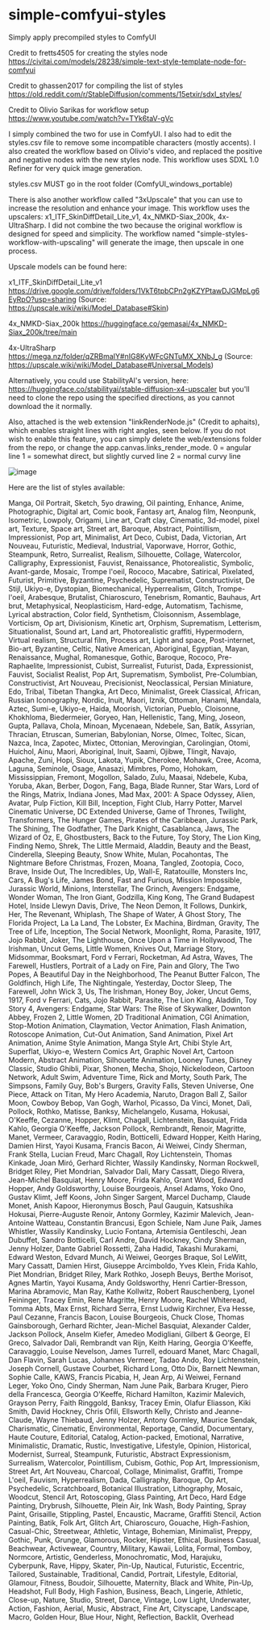 # simple-comfyui-styles
Simply apply precompiled styles to ComfyUI

Credit to fretts4505 for creating the styles node
https://civitai.com/models/28238/simple-text-style-template-node-for-comfyui

Credit to ghassen2017 for compiling the list of styles
https://old.reddit.com/r/StableDiffusion/comments/15etxir/sdxl_styles/

Credit to Olivio Sarikas for workflow setup
https://www.youtube.com/watch?v=TYk6taV-gVc

I simply combined the two for use in ComfyUI. I also had to edit the styles.csv file to remove some incompatible characters (mostly accents). I also created the workflow based on Olivio's video, and replaced the positive and negative nodes with the new styles node. This workflow uses SDXL 1.0 Refiner for very quick image generation. 

styles.csv MUST go in the root folder (ComfyUI_windows_portable)

There is also another workflow called "3xUpscale" that you can use to increase the resolution and enhance your image. This workflow uses the upscalers: x1_ITF_SkinDiffDetail_Lite_v1, 4x_NMKD-Siax_200k, 4x-UltraSharp. I did not combine the two because the original workflow is designed for speed and simplicity. The workflow named "simple-styles-workflow-with-upscaling" will generate the image, then upscale in one process. 

Upscale models can be found here:

x1_ITF_SkinDiffDetail_Lite_v1 https://drive.google.com/drive/folders/1VkT6tpbCPn2gKZYPtawDJGMpLg6EyRpO?usp=sharing (Source: https://upscale.wiki/wiki/Model_Database#Skin)

4x_NMKD-Siax_200k https://huggingface.co/gemasai/4x_NMKD-Siax_200k/tree/main

4x-UltraSharp https://mega.nz/folder/qZRBmaIY#nIG8KyWFcGNTuMX_XNbJ_g (Source: https://upscale.wiki/wiki/Model_Database#Universal_Models)

Alternatively, you could use StabilityAI's version, here: https://huggingface.co/stabilityai/stable-diffusion-x4-upscaler but you'll need to clone the repo using the specified directions, as you cannot download the it normally.

Also, attached is the web extension "linkRenderNode.js" (Credit to aphaits), which enables straight lines with right angles, seen below. If you do not wish to enable this feature, you can simply delete the web/extensions folder from the repo, or change the app.canvas.links_render_mode.
0 = angular line
1 = somewhat direct, but slightly curved line
2 = normal curvy line

![image](https://github.com/nach00/simple-comfyui-styles/assets/5945533/ba38b163-ea21-4c45-8a88-8699c537f591)


Here are the list of styles available:

Manga, Oil Portrait, Sketch, 5yo drawing, Oil painting, Enhance, Anime, Photographic, Digital art, Comic book, Fantasy art, Analog film, Neonpunk, Isometric, Lowpoly, Origami, Line art, Craft clay, Cinematic, 3d-model, pixel art, Texture, Space art, Street art, Baroque, Abstract, Pointillism, Impressionist, Pop art, Minimalist, Art Deco, Cubist, Dada, Victorian, Art Nouveau, Futuristic, Medieval, Industrial, Vaporwave, Horror, Gothic, Steampunk, Retro, Surrealist, Realism, Silhouette, Collage, Watercolor, Calligraphy, Expressionist, Fauvist, Renaissance, Photorealistic, Symbolic, Avant-garde, Mosaic, Trompe l'oeil, Rococo, Macabre, Satirical, Pixelated, Futurist, Primitive, Byzantine, Psychedelic, Suprematist, Constructivist, De Stijl, Ukiyo-e, Dystopian, Biomechanical, Hyperrealism, Glitch, Trompe-l'oeil, Arabesque, Brutalist, Chiaroscuro, Tenebrism, Romantic, Bauhaus, Art brut, Metaphysical, Neoplasticism, Hard-edge, Automatism, Tachisme, Lyrical abstraction, Color field, Synthetism, Cloisonnism, Assemblage, Vorticism, Op art, Divisionism, Kinetic art, Orphism, Suprematism, Letterism, Situationalist, Sound art, Land art, Photorealistic graffiti, Hypermodern, Virtual realism, Structural film, Process art, Light and space, Post-internet, Bio-art, Byzantine, Celtic, Native American, Aboriginal, Egyptian, Mayan, Renaissance, Mughal, Romanesque, Gothic, Baroque, Rococo, Pre-Raphaelite, Impressionist, Cubist, Surrealist, Futurist, Dada, Expressionist, Fauvist, Socialist Realist, Pop Art, Suprematism, Symbolist, Pre-Columbian, Constructivist, Art Nouveau, Precisionist, Neoclassical, Persian Miniature, Edo, Tribal, Tibetan Thangka, Art Deco, Minimalist, Greek Classical, African, Russian Iconography, Nordic, Inuit, Maori, Iznik, Ottoman, Hanami, Mandala, Aztec, Sumi-e, Ukiyo-e, Haida, Moorish, Victorian, Pueblo, Cloisonne, Khokhloma, Biedermeier, Goryeo, Han, Hellenistic, Tang, Ming, Joseon, Gupta, Pallava, Chola, Minoan, Mycenaean, Ndebele, San, Batik, Assyrian, Thracian, Etruscan, Sumerian, Babylonian, Norse, Olmec, Toltec, Sican, Nazca, Inca, Zapotec, Mixtec, Ottonian, Merovingian, Carolingian, Otomi, Huichol, Ainu, Maori, Aboriginal, Inuit, Saami, Ojibwe, Tlingit, Navajo, Apache, Zuni, Hopi, Sioux, Lakota, Yupik, Cherokee, Mohawk, Cree, Acoma, Laguna, Seminole, Osage, Anasazi, Mimbres, Pomo, Hohokam, Mississippian, Fremont, Mogollon, Salado, Zulu, Maasai, Ndebele, Kuba, Yoruba, Akan, Berber, Dogon, Fang, Baga, Blade Runner, Star Wars, Lord of the Rings, Matrix, Indiana Jones, Mad Max, 2001: A Space Odyssey, Alien, Avatar, Pulp Fiction, Kill Bill, Inception, Fight Club, Harry Potter, Marvel Cinematic Universe, DC Extended Universe, Game of Thrones, Twilight, Transformers, The Hunger Games, Pirates of the Caribbean, Jurassic Park, The Shining, The Godfather, The Dark Knight, Casablanca, Jaws, The Wizard of Oz, E, Ghostbusters, Back to the Future, Toy Story, The Lion King, Finding Nemo, Shrek, The Little Mermaid, Aladdin, Beauty and the Beast, Cinderella, Sleeping Beauty, Snow White, Mulan, Pocahontas, The Nightmare Before Christmas, Frozen, Moana, Tangled, Zootopia, Coco, Brave, Inside Out, The Incredibles, Up, Wall-E, Ratatouille, Monsters Inc, Cars, A Bug's Life, James Bond, Fast and Furious, Mission Impossible, Jurassic World, Minions, Interstellar, The Grinch, Avengers: Endgame, Wonder Woman, The Iron Giant, Godzilla, King Kong, The Grand Budapest Hotel, Inside Llewyn Davis, Drive, The Neon Demon, It Follows, Dunkirk, Her, The Revenant, Whiplash, The Shape of Water, A Ghost Story, The Florida Project, La La Land, The Lobster, Ex Machina, Birdman, Gravity, The Tree of Life, Inception, The Social Network, Moonlight, Roma, Parasite, 1917, Jojo Rabbit, Joker, The Lighthouse, Once Upon a Time in Hollywood, The Irishman, Uncut Gems, Little Women, Knives Out, Marriage Story, Midsommar, Booksmart, Ford v Ferrari, Rocketman, Ad Astra, Waves, The Farewell, Hustlers, Portrait of a Lady on Fire, Pain and Glory, The Two Popes, A Beautiful Day in the Neighborhood, The Peanut Butter Falcon, The Goldfinch, High Life, The Nightingale, Yesterday, Doctor Sleep, The Farewell, John Wick 3, Us, The Irishman, Honey Boy, Joker, Uncut Gems, 1917, Ford v Ferrari, Cats, Jojo Rabbit, Parasite, The Lion King, Aladdin, Toy Story 4, Avengers: Endgame, Star Wars: The Rise of Skywalker, Downton Abbey, Frozen 2, Little Women, 2D Traditional Animation, CGI Animation, Stop-Motion Animation, Claymation, Vector Animation, Flash Animation, Rotoscope Animation, Cut-Out Animation, Sand Animation, Pixel Art Animation, Anime Style Animation, Manga Style Art, Chibi Style Art, Superflat, Ukiyo-e, Western Comics Art, Graphic Novel Art, Cartoon Modern, Abstract Animation, Silhouette Animation, Looney Tunes, Disney Classic, Studio Ghibli, Pixar, Shonen, Mecha, Shojo, Nickelodeon, Cartoon Network, Adult Swim, Adventure Time, Rick and Morty, South Park, The Simpsons, Family Guy, Bob's Burgers, Gravity Falls, Steven Universe, One Piece, Attack on Titan, My Hero Academia, Naruto, Dragon Ball Z, Sailor Moon, Cowboy Bebop, Van Gogh, Warhol, Picasso, Da Vinci, Monet, Dali, Pollock, Rothko, Matisse, Banksy, Michelangelo, Kusama, Hokusai, O'Keeffe, Cezanne, Hopper, Klimt, Chagall, Lichtenstein, Basquiat, Frida Kahlo, Georgia O'Keeffe, Jackson Pollock, Rembrandt, Renoir, Magritte, Manet, Vermeer, Caravaggio, Rodin, Botticelli, Edward Hopper, Keith Haring, Damien Hirst, Yayoi Kusama, Francis Bacon, Ai Weiwei, Cindy Sherman, Frank Stella, Lucian Freud, Marc Chagall, Roy Lichtenstein, Thomas Kinkade, Joan Miró, Gerhard Richter, Wassily Kandinsky, Norman Rockwell, Bridget Riley, Piet Mondrian, Salvador Dali, Mary Cassatt, Diego Rivera, Jean-Michel Basquiat, Henry Moore, Frida Kahlo, Grant Wood, Edward Hopper, Andy Goldsworthy, Louise Bourgeois, Ansel Adams, Yoko Ono, Gustav Klimt, Jeff Koons, John Singer Sargent, Marcel Duchamp, Claude Monet, Anish Kapoor, Hieronymus Bosch, Paul Gauguin, Katsushika Hokusai, Pierre-Auguste Renoir, Antony Gormley, Kazimir Malevich, Jean-Antoine Watteau, Constantin Brancusi, Egon Schiele, Nam June Paik, James Whistler, Wassily Kandinsky, Lucio Fontana, Artemisia Gentileschi, Jean Dubuffet, Sandro Botticelli, Carl Andre, David Hockney, Cindy Sherman, Jenny Holzer, Dante Gabriel Rossetti, Zaha Hadid, Takashi Murakami, Edward Weston, Edvard Munch, Ai Weiwei, Georges Braque, Sol LeWitt, Mary Cassatt, Damien Hirst, Giuseppe Arcimboldo, Yves Klein, Frida Kahlo, Piet Mondrian, Bridget Riley, Mark Rothko, Joseph Beuys, Berthe Morisot, Agnes Martin, Yayoi Kusama, Andy Goldsworthy, Henri Cartier-Bresson, Marina Abramovic, Man Ray, Kathe Kollwitz, Robert Rauschenberg, Lyonel Feininger, Tracey Emin, Rene Magritte, Henry Moore, Rachel Whiteread, Tomma Abts, Max Ernst, Richard Serra, Ernst Ludwig Kirchner, Eva Hesse, Paul Cezanne, Francis Bacon, Louise Bourgeois, Chuck Close, Thomas Gainsborough, Gerhard Richter, Jean-Michel Basquiat, Alexander Calder, Jackson Pollock, Anselm Kiefer, Amedeo Modigliani, Gilbert & George, El Greco, Salvador Dali, Rembrandt van Rijn, Keith Haring, Georgia O'Keeffe, Caravaggio, Louise Nevelson, James Turrell, edouard Manet, Marc Chagall, Dan Flavin, Sarah Lucas, Johannes Vermeer, Tadao Ando, Roy Lichtenstein, Joseph Cornell, Gustave Courbet, Richard Long, Otto Dix, Barnett Newman, Sophie Calle, KAWS, Francis Picabia, H, Jean Arp, Ai Weiwei, Fernand Leger, Yoko Ono, Cindy Sherman, Nam June Paik, Barbara Kruger, Piero della Francesca, Georgia O'Keeffe, Richard Hamilton, Kazimir Malevich, Grayson Perry, Faith Ringgold, Banksy, Tracey Emin, Olafur Eliasson, Kiki Smith, David Hockney, Chris Ofili, Ellsworth Kelly, Christo and Jeanne-Claude, Wayne Thiebaud, Jenny Holzer, Antony Gormley, Maurice Sendak, Charismatic, Cinematic, Environmental, Reportage, Candid, Documentary, Haute Couture, Editorial, Catalog, Action-packed, Emotional, Narrative, Minimalistic, Dramatic, Rustic, Investigative, Lifestyle, Opinion, Historical, Modernist, Surreal, Steampunk, Futuristic, Abstract Expressionism, Surrealism, Watercolor, Pointillism, Cubism, Gothic, Pop Art, Impressionism, Street Art, Art Nouveau, Charcoal, Collage, Minimalist, Graffiti, Trompe L'oeil, Fauvism, Hyperrealism, Dada, Calligraphy, Baroque, Op Art, Psychedelic, Scratchboard, Botanical Illustration, Lithography, Mosaic, Woodcut, Stencil Art, Rotoscoping, Glass Painting, Art Deco, Hard Edge Painting, Drybrush, Silhouette, Plein Air, Ink Wash, Body Painting, Spray Paint, Grisaille, Stippling, Pastel, Encaustic, Macrame, Graffiti Stencil, Action Painting, Batik, Folk Art, Glitch Art, Chiaroscuro, Gouache, High-Fashion, Casual-Chic, Streetwear, Athletic, Vintage, Bohemian, Minimalist, Preppy, Gothic, Punk, Grunge, Glamorous, Rocker, Hipster, Ethical, Business Casual, Beachwear, Activewear, Country, Military, Kawaii, Lolita, Formal, Tomboy, Normcore, Artistic, Genderless, Monochromatic, Mod, Harajuku, Cyberpunk, Rave, Hippy, Skater, Pin-Up, Nautical, Futuristic, Eccentric, Tailored, Sustainable, Traditional, Candid, Portrait, Lifestyle, Editorial, Glamour, Fitness, Boudoir, Silhouette, Maternity, Black and White, Pin-Up, Headshot, Full Body, High Fashion, Business, Beach, Lingerie, Athletic, Close-up, Nature, Studio, Street, Dance, Vintage, Low Light, Underwater, Action, Fashion, Aerial, Music, Abstract, Fine Art, Cityscape, Landscape, Macro, Golden Hour, Blue Hour, Night, Reflection, Backlit, Overhead
